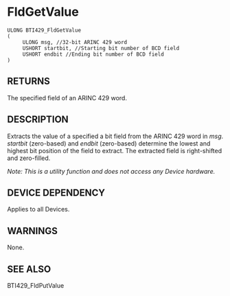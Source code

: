 # **FldGetValue**

```
ULONG BTI429_FldGetValue
(
     ULONG msg, //32-bit ARINC 429 word
     USHORT startbit, //Starting bit number of BCD field
     USHORT endbit //Ending bit number of BCD field
)
```
## **RETURNS**

The specified field of an ARINC 429 word.

## **DESCRIPTION**

Extracts the value of a specified a bit field from the ARINC 429 word in *msg*. *startbit* (zero-based) and *endbit* (zero-based) determine the lowest and highest bit position of the field to extract. The extracted field is right-shifted and zero-filled.

*Note: This is a utility function and does not access any Device hardware.*

## **DEVICE DEPENDENCY**

Applies to all Devices.

## **WARNINGS**

None.

## **SEE ALSO**

BTI429\_FldPutValue
